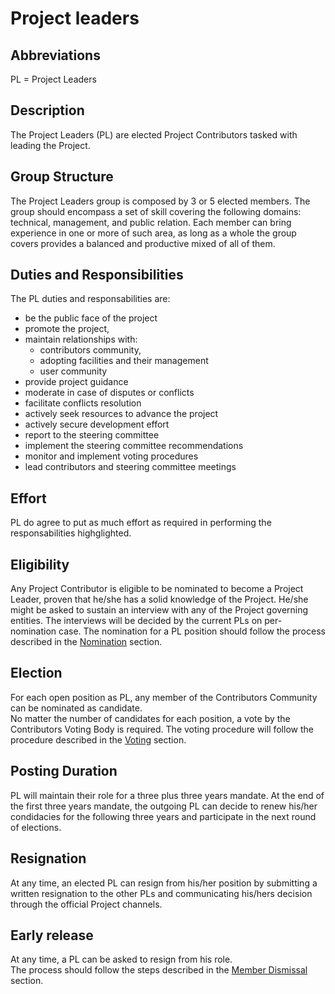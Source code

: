 # Project leaders

## Abbreviations
PL = Project Leaders

## Description
The Project Leaders (PL) are elected Project Contributors tasked with leading the Project.

## Group Structure
The Project Leaders group is composed by 3 or 5 elected members.
The group should encompass a set of skill covering the following domains: technical, management, and public relation. 
Each member can bring experience in one or more of such area, as long as a whole the group covers provides a balanced and productive mixed of all of them.

## Duties and Responsibilities
The PL duties and responsabilities are:
  - be the public face of the project
  - promote the project,
  - maintain relationships with: 
    - contributors community,
    - adopting facilities and their management
    - user community
  - provide project guidance
  - moderate in case of disputes or conflicts
  - facilitate conflicts resolution
  - actively seek resources to advance the project
  - actively secure development effort
  - report to the steering committee
  - implement the steering committee recommendations
  - monitor and implement voting procedures
  - lead contributors and steering committee meetings

## Effort
PL do agree to put as much effort as required in performing the responsabilities highglighted.

## Eligibility
Any Project Contributor is eligible to be nominated to become a Project Leader, proven that he/she has a solid knowledge of the Project. He/she might be asked to sustain an interview with any of the Project governing entities. The interviews will be decided by the current PLs on per-nomination case.
The nomination for a PL position should follow the process described in the [Nomination](../procedures/NOMINATION/md) section.

## Election
For each open position as PL, any member of the Contributors Community can be nominated as candidate.  
No matter the number of candidates for each position, a vote by the Contributors Voting Body is required. 
The voting procedure will follow the procedure described in the [Voting](../procedures/VOTING.md) section.

## Posting Duration
PL will maintain their role for a three plus three years mandate. At the end of the first three years mandate, the outgoing PL can decide to renew his/her condidacies for the following three years and participate in the next round of elections.

## Resignation
At any time, an elected PL can resign from his/her position by submitting a written resignation to the other PLs and communicating his/hers decision through the official Project channels.

## Early release
At any time, a PL can be asked to resign from his role.  
The process should follow the steps described in the [Member Dismissal](../procedure/MEMBER-DISMISSAL.md) section.
